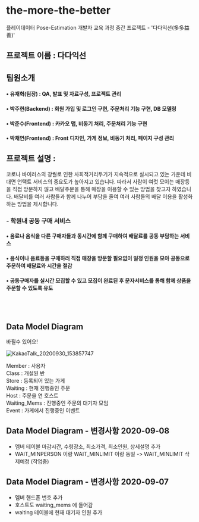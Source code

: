 

# the-more-the-better
플레이데이터 Pose-Estimation 개발자 교육 과정 중간 프로젝트 - '다다익선(多多益善)'
## 프로젝트 이름 : 다다익선 

## 팀원소개
#### • 유재혁(팀장) : QA, 발표 및 자료구성, 프로젝트 관리 
#### • 박주현(Backend) : 회원 가입 및 로그인 구현, 주문처리 기능 구현, DB 모델링
#### • 박준수(Frontend) : 카카오 맵, 비동기 처리, 주문처리 기능 구현
#### • 박채연(Frontend) : Front 디자인, 가게 정보, 비동기 처리, 페이지 구성 관리

## 프로젝트 설명 :
코로나 바이러스의 창궐로 인한 사회적거리두기가 지속적으로 실시되고 있는 가운데 비대면 언택트 서비스의 중요도가 높아지고 있습니다.
따라서 사람이 여럿 모이는 매장등을 직접 방문하지 않고 배달주문을 통해 매장을 이용할 수 있는 방법을 찾고자 하였습니다.
배달비를 여러 사람들과 함께 나누어 부담을 줄여 여러 사람들의 배달 이용을 활성화 하는 방법을 제시합니다.
### - 학원내 공동 구매 서비스
#### • 음료나 음식을 다른 구매자들과 동시간에 함께 구매하여 배달료를 공동 부담하는 서비스
#### • 음식이나 음료등을 구매하러 직접 매장을 방문할 필요없이 일정 인원을 모아 공동으로 주문하여 배달료와 시간을 절감
#### • 공동구매자를 실시간 모집할 수 있고 모집이 완료된 후 문자서비스를 통해 함께 상품을 주문할 수 있도록 유도 

<br>
<br>



## Data Model Diagram
바뀔수 있어요!

![KakaoTalk_20200930_153857747](https://user-images.githubusercontent.com/68583697/94651283-2f7f0100-0333-11eb-9093-fcb7d5aafb65.png)

Member : 사용자 <br>
Class : 개설된 반 <br>
Store : 등록되어 있는 가게 <br>
Waiting : 현재 진행중인 주문 <br>
Host : 주문을 연 호스트 <br>
Waiting_Mems : 진행중인 주문의 대기자 모임 <br>
Event : 가게에서 진행중인 이벤트 <br>

## Data Model Diagram - 변경사항 2020-09-08
- 멤버 테이블 마감시간, 수령장소, 최소가격, 최소인원, 상세설명 추가 
- WAIT_MINPERSON 이랑 WAIT_MINLIMIT 이랑 동일 -> WAIT_MINLIMIT 삭제예정 (작업중)
## Data Model Diagram - 변경사항 2020-09-07
- 멤버 핸드폰 번호 추가
- 호스트도 waiting_mems 에 들어감
- waiting 테이블에 현재 대기자 인원 추가
